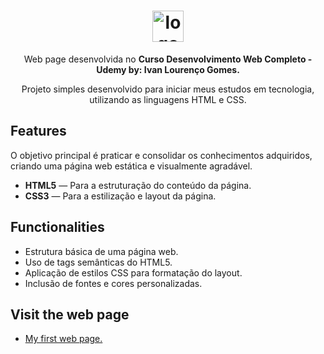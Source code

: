 <h1 align="center"> <img src="https://github.com/alvesvn/project-html-css-basics/assets/96539606/496881cf-e8f6-4f53-8090-8fa17d4db2fc" alt="logo-repositorio" height="50" widht="50" /></h1> 
<p align="center">Web page desenvolvida no <b>Curso Desenvolvimento Web Completo - Udemy by: Ivan Lourenço Gomes.</b></p>
<p align="center"> Projeto simples desenvolvido para iniciar meus estudos em tecnologia, utilizando as linguagens HTML e CSS. </p>



## Features
O objetivo principal é praticar e consolidar os conhecimentos adquiridos, criando uma página web estática e visualmente agradável.

-  <b>HTML5</b> — Para a estruturação do conteúdo da página.
-  <b>CSS3</b> — Para a estilização e layout da página.

## Functionalities

- Estrutura básica de uma página web.
- Uso de tags semânticas do HTML5.
- Aplicação de estilos CSS para formatação do layout.
- Inclusão de fontes e cores personalizadas.

## Visit the web page
- <a href="https://project-html-css-basics.vercel.app/" target="_blank">My first web page.</a>



